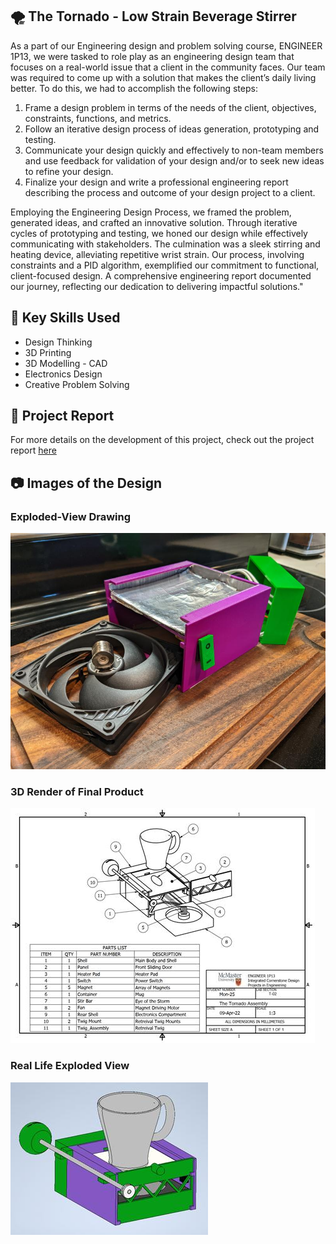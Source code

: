 ## 🌪️ The Tornado - Low Strain Beverage Stirrer

As a part of our Engineering design and problem solving course, ENGINEER 1P13, we were tasked to role play as an engineering design team that focuses
on a real-world issue that a client in the community faces. Our team was required to come up with a solution that makes the client’s daily living better. To do this, we had to accomplish the following steps:
1. Frame a design problem in terms of the needs of the client, objectives, constraints, functions, and metrics.
2. Follow an iterative design process of ideas generation, prototyping and testing.
3. Communicate your design quickly and effectively to non-team members and use feedback for validation of your design and/or to seek new ideas to refine your design.
4. Finalize your design and write a professional engineering report describing the process and outcome of your design project to a client.

Employing the Engineering Design Process, we framed the problem, generated ideas, and crafted an innovative solution. Through iterative cycles of prototyping and testing, we honed our design while effectively communicating with stakeholders. The culmination was a sleek stirring and heating device, alleviating repetitive wrist strain. Our process, involving constraints and a PID algorithm, exemplified our commitment to functional, client-focused design. A comprehensive engineering report documented our journey, reflecting our dedication to delivering impactful solutions."

## 🔨 Key Skills Used
* Design Thinking
* 3D Printing
* 3D Modelling - CAD
* Electronics Design
* Creative Problem Solving

## 📝 Project Report
For more details on the development of this project, check out the project report [here](https://docs.google.com/document/d/1VqlW8txDRQhKytiE8AoYLRRjcbfPlykz732bOXad1u4/edit?usp=sharing)

## 📷 Images of the Design

### Exploded-View Drawing
<img src="images/real.jpg? raw=true"/>

### 3D Render of Final Product 
<img src="images/drawing.jpg? raw=true"/>

### Real Life Exploded View 
<img src="images/cad.jpg? raw=true"/>
